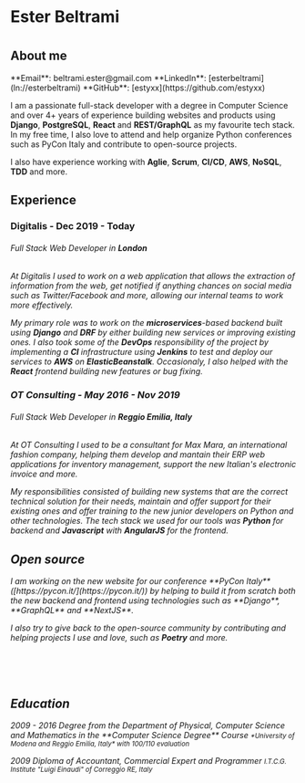 
<h1>Ester Beltrami<h1>

<h2>About me</h2>
**Email**: beltrami.ester@gmail.com
**LinkedIn**: [esterbeltrami](ln://esterbeltrami) 
**GitHub**: [estyxx](https://github.com/estyxx) 

I am a passionate full-stack developer with a degree in Computer Science and over 4+ years of experience building websites and products using **Django**, **PostgreSQL**, **React** and **REST/GraphQL** as my favourite tech stack. 
In my free time, I also love to attend and help organize Python conferences such as PyCon Italy and contribute to open-source projects.

I also have experience working with **Aglie**, **Scrum**, **CI/CD**, **AWS**, **NoSQL**, **TDD** and more.



<h2>Experience</h2>

<h3>Digitalis - Dec 2019 - Today</h3>
<h6><i>Full Stack Web Developer in <b>London</b></h6>

At Digitalis I used to work on a web application that allows the extraction of information from the web, get notified if anything chances on social media such as Twitter/Facebook and more, allowing our internal teams to work more effectively.

My primary role was to work on the **microservices**-based backend built using **Django** and **DRF** by either building new services or improving existing ones. I also took some of the **DevOps** responsibility of the project by implementing a **CI** infrastructure using **Jenkins** to test and deploy our services to **AWS** on **ElasticBeanstalk**. Occasionaly, I also helped with the **React** frontend building new features or bug fixing.


<h3>OT Consulting - May 2016 - Nov 2019</h3>
<h6><i>Full Stack Web Developer in <b>Reggio Emilia, Italy</b></i></h6>

At OT Consulting I used to be a consultant for Max Mara, an international fashion company, helping them develop and mantain their ERP web applications for inventory management, support the new Italian's electronic invoice and more. 

My responsibilities consisted of building new systems that are the correct technical solution for their needs, maintain and offer support for their existing ones and offer training to the new junior developers on Python and other technologies.
The tech stack we used for our tools was **Python** for backend and **Javascript** with **AngularJS** for the frontend.


<h2>Open source</h2>
I am working on the new website for our conference **PyCon Italy** ([https://pycon.it/](https://pycon.it/)) by helping to build it from scratch both the new backend and frontend using technologies such as **Django**, **GraphQL** and **NextJS**.

I also try to give back to the open-source community by contributing and helping projects I use and love, such as **Poetry** and more.


<br>
<br>
<br>
<h2>Education</h2>
2009 - 2016 Degree from the Department of Physical, Computer Science and Mathematics in the **Computer Science Degree** Course
<small>*University of Modena and Reggio Emilia, Italy*
with 100/110 evaluation</small>

2009 Diploma of Accountant, Commercial Expert and Programmer
<small>*I.T.C.G. Institute "Luigi Einaudi" of Correggio RE, Italy*</small>